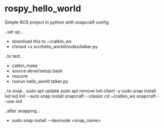 # rospy_hello_world
Simple ROS project in python with snapcraft config

..set up...
- download this to ~/catkin_ws
- chmod +x src/hello_world/nodes/talker.py

..to test..
- catkin_make
- source devel/setup.bash
- roscore
- rosrun hello_world talker.py

..to snap..
sudo apt update
sudo apt remove lxd-client -y
sudo snap install lxd
lxd init --auto
snap install snapcraft --classic
cd ~/catkin_ws
snapcraft --use-lxd

..after snapping...
- sudo snap install --devmode <snap_name>
